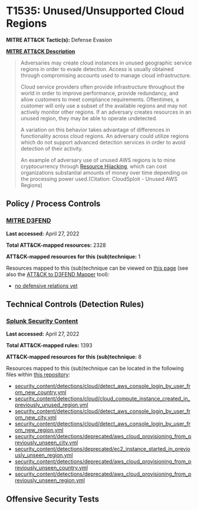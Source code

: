 # T1535: Unused/Unsupported Cloud Regions
**MITRE ATT&CK Tactic(s):** Defense Evasion

**[MITRE ATT&CK Description](https://attack.mitre.org/techniques/T1535)**
<blockquote>Adversaries may create cloud instances in unused geographic service regions in order to evade detection. Access is usually obtained through compromising accounts used to manage cloud infrastructure.

Cloud service providers often provide infrastructure throughout the world in order to improve performance, provide redundancy, and allow customers to meet compliance requirements. Oftentimes, a customer will only use a subset of the available regions and may not actively monitor other regions. If an adversary creates resources in an unused region, they may be able to operate undetected.

A variation on this behavior takes advantage of differences in functionality across cloud regions. An adversary could utilize regions which do not support advanced detection services in order to avoid detection of their activity.

An example of adversary use of unused AWS regions is to mine cryptocurrency through [Resource Hijacking](https://attack.mitre.org/techniques/T1496), which can cost organizations substantial amounts of money over time depending on the processing power used.(Citation: CloudSploit - Unused AWS Regions)</blockquote>

## Policy / Process Controls
### [MITRE D3FEND](https://d3fend.mitre.org/)
**Last accessed:** April 27, 2022

**Total ATT&CK-mapped resources:** 2328

**ATT&CK-mapped resources for this (sub)technique:** 1

Resources mapped to this (sub)technique can be viewed on [this page](https://d3fend.mitre.org/) (see also the [ATT&CK to D3FEND Mapper](https://d3fend.mitre.org/tools/attack-mapper) tool):

* [no defensive relations yet](https://d3fend.mitre.org/techniques/d3f:nodefensiverelationsyet)

## Technical Controls (Detection Rules)
### [Splunk Security Content](https://github.com/splunk/security_content)
**Last accessed:** April 27, 2022

**Total ATT&CK-mapped rules:** 1393

**ATT&CK-mapped resources for this (sub)technique:** 8

Resources mapped to this (sub)technique can be located in the following files within [this repository](https://github.com/splunk/security_content/tree/develop/detections):

* [security_content/detections/cloud/detect_aws_console_login_by_user_from_new_country.yml](https://github.com/splunk/security_content/blob/develop/detections/cloud/detect_aws_console_login_by_user_from_new_country.yml)
* [security_content/detections/cloud/cloud_compute_instance_created_in_previously_unused_region.yml](https://github.com/splunk/security_content/blob/develop/detections/cloud/cloud_compute_instance_created_in_previously_unused_region.yml)
* [security_content/detections/cloud/detect_aws_console_login_by_user_from_new_city.yml](https://github.com/splunk/security_content/blob/develop/detections/cloud/detect_aws_console_login_by_user_from_new_city.yml)
* [security_content/detections/cloud/detect_aws_console_login_by_user_from_new_region.yml](https://github.com/splunk/security_content/blob/develop/detections/cloud/detect_aws_console_login_by_user_from_new_region.yml)
* [security_content/detections/deprecated/aws_cloud_provisioning_from_previously_unseen_city.yml](https://github.com/splunk/security_content/blob/develop/detections/deprecated/aws_cloud_provisioning_from_previously_unseen_city.yml)
* [security_content/detections/deprecated/ec2_instance_started_in_previously_unseen_region.yml](https://github.com/splunk/security_content/blob/develop/detections/deprecated/ec2_instance_started_in_previously_unseen_region.yml)
* [security_content/detections/deprecated/aws_cloud_provisioning_from_previously_unseen_country.yml](https://github.com/splunk/security_content/blob/develop/detections/deprecated/aws_cloud_provisioning_from_previously_unseen_country.yml)
* [security_content/detections/deprecated/aws_cloud_provisioning_from_previously_unseen_region.yml](https://github.com/splunk/security_content/blob/develop/detections/deprecated/aws_cloud_provisioning_from_previously_unseen_region.yml)


## Offensive Security Tests
